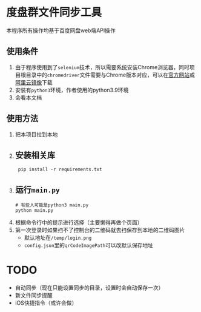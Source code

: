 # 度盘群文件同步工具

本程序所有操作均基于百度网盘web端API操作

## 使用条件

1. 由于程序使用到了`selenium`技术，所以需要系统安装Chrome浏览器，同时项目根目录中的`chromedriver`文件需要与Chrome版本对应，可以在[官方网站](http://chromedriver.storage.googleapis.com/index.html)或[阿里云镜像](https://registry.npmmirror.com/binary.html?path=chromedriver/)下载
2. 安装有`python3`环境，作者使用的python3.9环境
3. 会看本文档

## 使用方法

1. 把本项目拉到本地
2. 安装相关库
   - 
   ```shell
    pip install -r requirements.txt
    ```
3. 运行`main.py`
   -
   ```shell
   # 有些人可能是python3 main.py
   python main.py
    ```
4. 根据命令行中的提示进行选择（主要懒得再做个页面）
5. 第一次登录时如果扫不了控制台的二维码就去扫保存到本地的二维码图片
   - 默认地址在`/temp/login.png`
   - `config.json`里的`qrCodeImagePath`可以改默认保存地址

# TODO
- 自动同步（现在只能设置同步的目录，设置时会自动保存一次）
- 新文件同步提醒
- iOS快捷指令（或许会做）